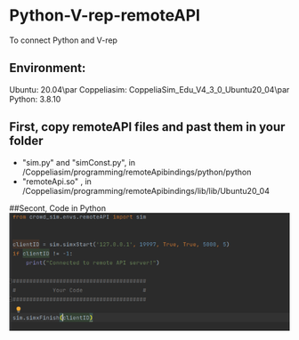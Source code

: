 # Python-V-rep-remoteAPI
To connect Python and V-rep

## Environment:
Ubuntu: 20.04\par
Coppeliasim: CoppeliaSim_Edu_V4_3_0_Ubuntu20_04\par
Python: 3.8.10

## First, copy remoteAPI files and past them in your folder
- "sim.py" and "simConst.py", in /Coppeliasim/programming/remoteApibindings/python/python
- "remoteApi.so" , in /Coppeliasim/programming/remoteApibindings/lib/lib/Ubuntu20_04

##Secont, Code in Python
<img src="https://raw.githubusercontent.com/ge95net/Python-V-rep-remoteAPI/master/pictures/Python%20code.png"  />
